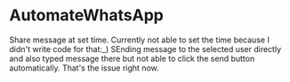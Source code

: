 # AutomateWhatsApp
Share message at set time.
Currently not able to set the time because I didn't write code for that:_)
SEnding message to the selected user directly 
and also typed message there but not able to click the send button automatically.
That's the issue right now.
